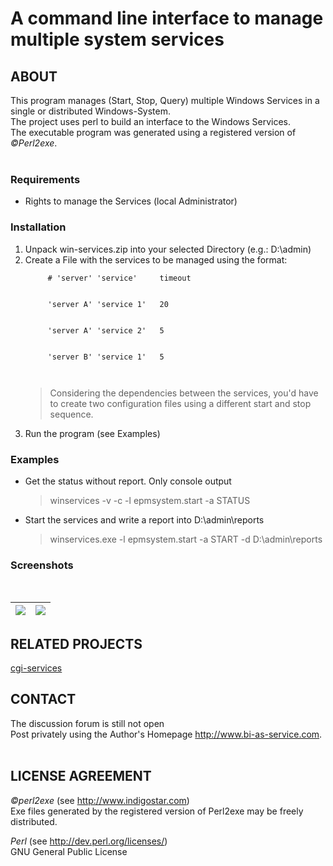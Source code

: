 # A command line interface to manage multiple system services #
## ABOUT ##
This program manages (Start, Stop, Query) multiple Windows Services in a single or distributed Windows-System.<br>
The project uses perl to build an interface to the Windows Services.<br>
The executable program was generated using a registered version of <i>©Perl2exe</i>.<br>
<br>
<h3>Requirements</h3>
<ul><li>Rights to manage the Services (local Administrator)</li></ul>

<h3>Installation</h3>
<ol><li>Unpack win-services.zip into your selected Directory (e.g.: D:\admin)<br>
</li><li>Create a File with the services to be managed using the format:<br>
<pre><code>     # 'server' 'service'     timeout<br>
     'server A' 'service 1'   20<br>
     'server A' 'service 2'   5<br>
     'server B' 'service 1'   5<br>
</code></pre>
<blockquote>Considering the dependencies between the services, you'd have to create two configuration files using a different start  and stop sequence.<br>
</blockquote></li><li>Run the program (see Examples)</li></ol>

<h3>Examples</h3>
<ul><li>Get the status without report. Only console output<br>
<blockquote>winservices -v -c -l epmsystem.start -a STATUS<br>
</blockquote></li><li>Start the services and write a report into D:\admin\reports<br>
<blockquote>winservices.exe -l epmsystem.start -a START -d D:\admin\reports</blockquote></li></ul>

<h3>Screenshots</h3>
<table><thead><th><a href='http://www.bi-as-service.com/toolbox/win-services/win-services-scr_01.jpg'><img src='http://www.bi-as-service.com/toolbox/win-services/win-services-scr_01_thumb.jpg' /></a></th><th><a href='http://www.bi-as-service.com/toolbox/win-services/win-services-scr_02.jpg'><img src='http://www.bi-as-service.com/toolbox/win-services/win-services-scr_02_thumb.jpg' /></a></th></thead><tbody>
<br></tbody></table>

<h2>RELATED PROJECTS</h2>
<a href='https://code.google.com/p/cgi-services'>cgi-services</a>

<h2>CONTACT</h2>
The discussion forum is still not open<br>
Post privately using the Author's Homepage <a href='http://www.bi-as-service.com'>http://www.bi-as-service.com</a>.<br>
<br>
<h2>LICENSE AGREEMENT</h2>
<i>©perl2exe</i> (see <a href='http://www.indigostar.com'>http://www.indigostar.com</a>) <br>
Exe files generated by the registered version of Perl2exe may be freely distributed.<br>

<i>Perl</i> (see <a href='http://dev.perl.org/licenses/'>http://dev.perl.org/licenses/</a>) <br>
GNU General Public License<br>
